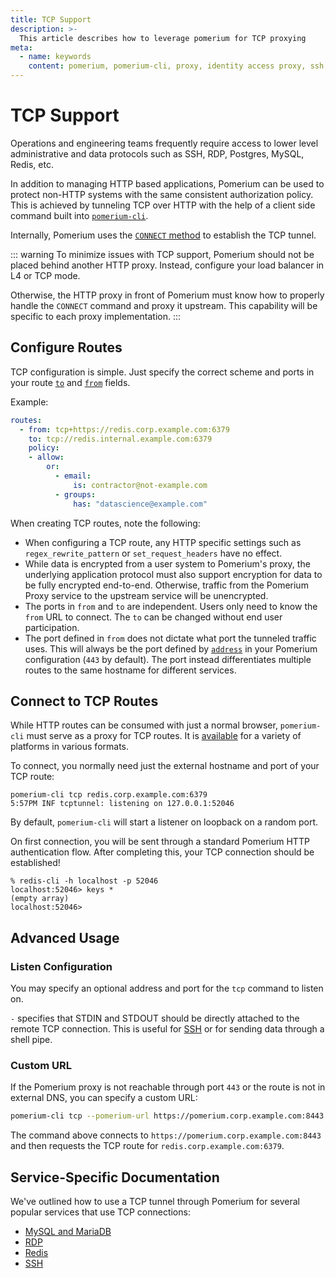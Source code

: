 ```yaml
---
title: TCP Support
description: >-
  This article describes how to leverage pomerium for TCP proxying
meta:
  - name: keywords
    content: pomerium, pomerium-cli, proxy, identity access proxy, ssh, tcp, postgres, database, redis, mysql, application, non http, tunnel
---
```


# TCP Support

Operations and engineering teams frequently require access to lower level administrative and data protocols such as SSH, RDP, Postgres, MySQL, Redis, etc.

In addition to managing HTTP based applications, Pomerium can be used to protect non-HTTP systems with the same consistent authorization policy. This is achieved by tunneling TCP over HTTP with the help of a client side command built into [`pomerium-cli`](/docs/releases.md#pomerium-cli).


Internally, Pomerium uses the [`CONNECT` method](https://developer.mozilla.org/en-US/docs/Web/HTTP/Methods/CONNECT) to establish the TCP tunnel.

::: warning
To minimize issues with TCP support, Pomerium should not be placed behind another HTTP proxy.  Instead, configure your load balancer in L4 or TCP mode.

Otherwise, the HTTP proxy in front of Pomerium must know how to properly handle the `CONNECT` command and proxy it upstream.  This capability will be specific to each proxy implementation.
:::

## Configure Routes

TCP configuration is simple. Just specify the correct scheme and ports in your route [`to`](/reference/readme.md#to) and [`from`](/reference/readme.md#from) fields.

Example:
```yaml
routes:
  - from: tcp+https://redis.corp.example.com:6379
    to: tcp://redis.internal.example.com:6379
    policy:
    - allow:
        or:
          - email:
              is: contractor@not-example.com
          - groups:
              has: "datascience@example.com"
```

When creating TCP routes, note the following:

- When configuring a TCP route, any HTTP specific settings such as `regex_rewrite_pattern` or `set_request_headers` have no effect.
- While data is encrypted from a user system to Pomerium's proxy, the underlying application protocol must also support encryption for data to be fully encrypted end-to-end. Otherwise, traffic from the Pomerium Proxy service to the upstream service will be unencrypted.
- The ports in `from` and `to` are independent.  Users only need to know the `from` URL to connect.  The `to` can be changed without end user participation.
- The port defined in `from` does not dictate what port the tunneled traffic uses. This will always be the port defined by [`address`](/reference/readme.md#address) in your Pomerium configuration (`443` by default). The port instead differentiates multiple routes to the same hostname for different services.

## Connect to TCP Routes

While HTTP routes can be consumed with just a normal browser, `pomerium-cli` must serve as a proxy for TCP routes.  It is [available](/docs/releases.md#pomerium-cli) for a variety of platforms in various formats.

To connect, you normally need just the external hostname and port of your TCP route:

```bash{1}
pomerium-cli tcp redis.corp.example.com:6379
5:57PM INF tcptunnel: listening on 127.0.0.1:52046
```

By default, `pomerium-cli` will start a listener on loopback on a random port.

On first connection, you will be sent through a standard Pomerium HTTP authentication flow.  After completing this, your TCP connection should be established!

```bash{1}
% redis-cli -h localhost -p 52046
localhost:52046> keys *
(empty array)
localhost:52046>
```

## Advanced Usage

### Listen Configuration

You may specify an optional address and port for the `tcp` command to listen on.

`-` specifies that STDIN and STDOUT should be directly attached to the remote TCP connection.  This is useful for [SSH](/docs/tcp/ssh.md#tunnel-and-connect-simultaneously) or for sending data through a shell pipe.

### Custom URL

If the Pomerium proxy is not reachable through port `443` or the route is not in external DNS, you can specify a custom URL:

```bash
pomerium-cli tcp --pomerium-url https://pomerium.corp.example.com:8443 redis.corp.example.com:6379
```

The command above connects to `https://pomerium.corp.example.com:8443` and then requests the TCP route for `redis.corp.example.com:6379`.

## Service-Specific Documentation

We've outlined how to use a TCP tunnel through Pomerium for several popular services that use TCP connections:

- [MySQL and MariaDB](./mysql.md)
- [RDP](./rdp.md)
- [Redis](./redis.md)
- [SSH](./ssh.md)
